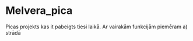 # Melvera_pica
Picas projekts kas it pabeigts tiesi laikā. Ar vairakām funkcijām piemēram a) strādā
